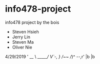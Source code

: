 # info478-project
info478 project by the bois

- Steven Hsieh
- Jerry Lin
- Steven Ma
- Oliver Nie 

4/29/2019
'
          __
 \ ______/ V`-,
  }        /~~
 /_)^ --,r'
|b      |b
